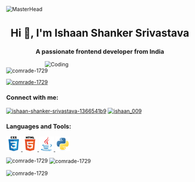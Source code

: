![MasterHead](https://img.freepik.com/premium-photo/neural-network-wallpaper-banner-idea-ai-generated-background-idea_166373-4275.jpg)
<h1 align="center">Hi 👋, I'm Ishaan Shanker Srivastava</h1>
<h3 align="center">A passionate frontend developer from India</h3>

<img align="right" alt="Coding" width="400" src="https://media4.giphy.com/media/v1.Y2lkPTc5MGI3NjExeHYxbGJtbXl1YnRxcjB1eDkwZDNzbzR1ZWNlbWZ1MmJscTlqZ3pncCZlcD12MV9pbnRlcm5hbF9naWZfYnlfaWQmY3Q9Zw/ve43TyDQ3B4me7d22z/giphy.webp">

<p align="left"> <img src="https://komarev.com/ghpvc/?username=comrade-1729&label=Profile%20views&color=0e75b6&style=flat" alt="comrade-1729" /> </p>

<p align="left"> <a href="https://github.com/ryo-ma/github-profile-trophy"><img src="https://github-profile-trophy.vercel.app/?username=comrade-1729" alt="comrade-1729" /></a> </p>

<h3 align="left">Connect with me:</h3>
<p align="left">
<a href="https://linkedin.com/in/ishaan-shanker-srivastava-1366541b9" target="blank"><img align="center" src="https://raw.githubusercontent.com/rahuldkjain/github-profile-readme-generator/master/src/images/icons/Social/linked-in-alt.svg" alt="ishaan-shanker-srivastava-1366541b9" height="30" width="40" /></a>
<a href="https://www.leetcode.com/ishaan_009" target="blank"><img align="center" src="https://raw.githubusercontent.com/rahuldkjain/github-profile-readme-generator/master/src/images/icons/Social/leet-code.svg" alt="ishaan_009" height="30" width="40" /></a>
</p>

<h3 align="left">Languages and Tools:</h3>
<p align="left"> <a href="https://www.w3schools.com/css/" target="_blank" rel="noreferrer"> <img src="https://raw.githubusercontent.com/devicons/devicon/master/icons/css3/css3-original-wordmark.svg" alt="css3" width="40" height="40"/> </a> <a href="https://www.w3.org/html/" target="_blank" rel="noreferrer"> <img src="https://raw.githubusercontent.com/devicons/devicon/master/icons/html5/html5-original-wordmark.svg" alt="html5" width="40" height="40"/> </a> <a href="https://www.java.com" target="_blank" rel="noreferrer"> <img src="https://raw.githubusercontent.com/devicons/devicon/master/icons/java/java-original.svg" alt="java" width="40" height="40"/> </a> <a href="https://www.python.org" target="_blank" rel="noreferrer"> <img src="https://raw.githubusercontent.com/devicons/devicon/master/icons/python/python-original.svg" alt="python" width="40" height="40"/> </a> </p>

<p><img align="left" src="https://github-readme-stats.vercel.app/api/top-langs?username=comrade-1729&show_icons=true&locale=en&layout=compact" alt="comrade-1729" /></p>

<p>&nbsp;<img align="center" src="https://github-readme-stats.vercel.app/api?username=comrade-1729&show_icons=true&locale=en" alt="comrade-1729" /></p>

<p><img align="center" src="https://github-readme-streak-stats.herokuapp.com/?user=comrade-1729&" alt="comrade-1729" /></p>
